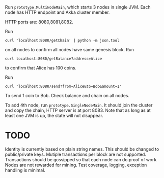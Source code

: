 Run `prototype.MultiNodeMain`, which starts 3 nodes in single JVM. 
Each node has HTTP endpoint and Akka cluster member. 

HTTP ports are: 8080,8081,8082.

Run
```
curl 'localhost:8080/getChain' | python -m json.tool
```
on all nodes to confirm all nodes have same genesis block.
Run
```
curl localhost:8080/getBalance?address=Alice
```
to confirm that Alice has 100 coins.

Run
```
curl 'localhost:8080/send?from=Alice&to=Bob&amount=1'
```
To send 1 coin to Bob. Check balance and chain on all nodes.

To add 4th node, run `prototype.SingleNodeMain`. It should join the cluster and copy the chain, 
HTTP server is at port 8083. Note that as long as at least one JVM is up, the state will not disappear.

TODO
====
Identity is currently based on plain string names. This should be changed to public/private keys.
Mutiple transactions per block are not supported.
Transactions should be gossipped so that each node can do proof of work.
Nodes are not rewarded for mining.
Test coverage, logging, exception handling is minimal.
